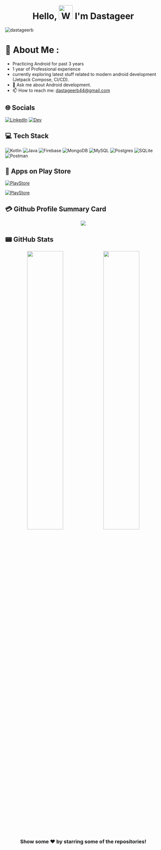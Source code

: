 <h1 align="center"> Hello, <img src="https://raw.githubusercontent.com/nixin72/nixin72/master/wave.gif" 
         alt="Waving hand animated gif"
         height="45"
         width="45" /> I'm Dastageer</h1>

<p align="left"> <img src="https://komarev.com/ghpvc/?username=dastageer&label=Views&color=blue&style=plastic&style=for-the-badge" alt="dastageerb" /> </p>

# 💫 About Me :
- Practicing Android for past 3 years
- 1 year of Professional experience
- currently exploring latest stuff related to modern android development (Jetpack Compose, CI/CD).
- 💬 Ask me about Android development.
- 📫 How to reach me: dastageerb44@gmail.com

## 🌐 Socials
 [![LinkedIn](https://img.shields.io/badge/LinkedIn-0077B5?style=for-the-badge&logo=linkedin&logoColor=white)](https://linkedin.com/in/ghulamdastageerb) [![Dev](https://img.shields.io/badge/dev.to-0A0A0A?style=for-the-badge&logo=dev.to&logoColor=white)](https://dev.to/dastageerb)

## 💻 Tech Stack 
![Kotlin](https://img.shields.io/badge/kotlin-%230095D5.svg?style=for-the-badge&logo=kotlin&logoColor=white) ![Java](https://img.shields.io/badge/java-%23ED8B00.svg?style=for-the-badge&logo=java&logoColor=white) ![Firebase](https://img.shields.io/badge/firebase-%23039BE5.svg?style=for-the-badge&logo=firebase)  ![MongoDB](https://img.shields.io/badge/MongoDB-%234ea94b.svg?style=for-the-badge&logo=mongodb&logoColor=white) ![MySQL](https://img.shields.io/badge/mysql-%2300f.svg?style=for-the-badge&logo=mysql&logoColor=white) ![Postgres](https://img.shields.io/badge/postgres-%23316192.svg?style=for-the-badge&logo=postgresql&logoColor=white) ![SQLite](https://img.shields.io/badge/sqlite-%2307405e.svg?style=for-the-badge&logo=sqlite&logoColor=white) ![Postman](https://img.shields.io/badge/Postman-FF6C37?style=for-the-badge&logo=postman&logoColor=white)


## 🛒 Apps on Play Store
[![PlayStore](https://img.shields.io/badge/Google_Play-414141?style=for-the-badge&logo=google-play&logoColor=white)](https://play.google.com/store/apps/details?id=com.qrcodescanner.barcodescanner.qrgenerator.barcodegenerator) 

[![PlayStore](https://img.shields.io/badge/Google_Play-414141?style=for-the-badge&logo=google-play&logoColor=white)](https://play.google.com/store/apps/details?id=com.backgroundremover.bgeraser.changebackgroundfree.magiceraser.whitebackground.blankbg) 



## 💳 Github Profile Summary Card
<p align="center">
  <img src="https://github-profile-summary-cards.vercel.app/api/cards/profile-details?username=dastageerb&theme=vue"/>
</p>

## 📟 GitHub Stats
<p align="center">
	<img width="48%" src="https://github-readme-stats.vercel.app/api?username=dastageerb&show_icons=true&theme=vue" />
	<img width="48%" src="http://github-readme-streak-stats.herokuapp.com/?user=dastageerb&theme=vue" />
</p>



<div align="center">

### Show some ❤️ by starring some of the repositories!

</div>

